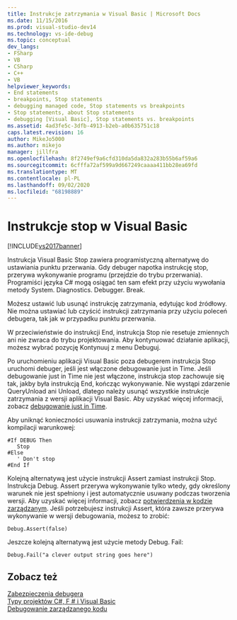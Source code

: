```yaml
---
title: Instrukcje zatrzymania w Visual Basic | Microsoft Docs
ms.date: 11/15/2016
ms.prod: visual-studio-dev14
ms.technology: vs-ide-debug
ms.topic: conceptual
dev_langs:
- FSharp
- VB
- CSharp
- C++
- VB
helpviewer_keywords:
- End statements
- breakpoints, Stop statements
- debugging managed code, Stop statements vs breakpoints
- Stop statements, about Stop statements
- debugging [Visual Basic], Stop statements vs. breakpoints
ms.assetid: 4ad3fe5c-3dfb-4913-b2eb-a0b635751c18
caps.latest.revision: 16
author: MikeJo5000
ms.author: mikejo
manager: jillfra
ms.openlocfilehash: 8f2749ef9a6cfd310da5da832a283b55b6af59a6
ms.sourcegitcommit: 6cfffa72af599a9d667249caaaa411bb28ea69fd
ms.translationtype: MT
ms.contentlocale: pl-PL
ms.lasthandoff: 09/02/2020
ms.locfileid: "68198889"
---
```

# <a name="stop-statements-in-visual-basic"></a>Instrukcje stop w Visual Basic
[!INCLUDE[vs2017banner](../includes/vs2017banner.md)]

Instrukcja Visual Basic Stop zawiera programistyczną alternatywę do ustawiania punktu przerwania. Gdy debuger napotka instrukcję stop, przerywa wykonywanie programu (przejdzie do trybu przerwania). Programiści języka C# mogą osiągać ten sam efekt przy użyciu wywołania metody System. Diagnostics. Debugger. Break.  
  
 Możesz ustawić lub usunąć instrukcję zatrzymania, edytując kod źródłowy. Nie można ustawiać lub czyścić instrukcji zatrzymania przy użyciu poleceń debugera, tak jak w przypadku punktu przerwania.  
  
 W przeciwieństwie do instrukcji End, instrukcja Stop nie resetuje zmiennych ani nie zwraca do trybu projektowania. Aby kontynuować działanie aplikacji, możesz wybrać pozycję Kontynuuj z menu Debuguj.  
  
 Po uruchomieniu aplikacji Visual Basic poza debugerem instrukcja Stop uruchomi debuger, jeśli jest włączone debugowanie just in Time. Jeśli debugowanie just in Time nie jest włączone, instrukcja stop zachowuje się tak, jakby była instrukcją End, kończąc wykonywanie. Nie wystąpi zdarzenie QueryUnload ani Unload, dlatego należy usunąć wszystkie instrukcje zatrzymania z wersji aplikacji Visual Basic. Aby uzyskać więcej informacji, zobacz [debugowanie just in Time](../debugger/just-in-time-debugging-in-visual-studio.md).  
  
 Aby uniknąć konieczności usuwania instrukcji zatrzymania, można użyć kompilacji warunkowej:  
  
```  
#If DEBUG Then  
   Stop  
#Else  
   ' Don't stop  
#End If  
```  
  
 Kolejną alternatywą jest użycie instrukcji Assert zamiast instrukcji Stop. Instrukcja Debug. Assert przerywa wykonywanie tylko wtedy, gdy określony warunek nie jest spełniony i jest automatycznie usuwany podczas tworzenia wersji. Aby uzyskać więcej informacji, zobacz [potwierdzenia w kodzie zarządzanym](../debugger/assertions-in-managed-code.md). Jeśli potrzebujesz instrukcji Assert, która zawsze przerywa wykonywanie w wersji debugowania, możesz to zrobić:  
  
```  
Debug.Assert(false)  
```  
  
 Jeszcze kolejną alternatywą jest użycie metody Debug. Fail:  
  
```  
Debug.Fail("a clever output string goes here")  
```  
  
## <a name="see-also"></a>Zobacz też  
 [Zabezpieczenia debugera](../debugger/debugger-security.md)   
 [Typy projektów C#, F # i Visual Basic](../debugger/debugging-preparation-csharp-f-hash-and-visual-basic-project-types.md)   
 [Debugowanie zarządzanego kodu](../debugger/debugging-managed-code.md)
